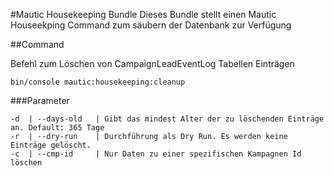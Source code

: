 #Mautic Housekeeping Bundle
Dieses Bundle stellt einen Mautic Houseekping Command  zum säubern der Datenbank zur Verfügung

##Command

Befehl zum Löschen von CampaignLeadEventLog Tabellen Einträgen
```
bin/console mautic:housekeeping:cleanup
```
###Parameter
```
-d  | --days-old   | Gibt das mindest Alter der zu löschenden Einträge an. Default: 365 Tage
-r  | --dry-run    | Durchführung als Dry Run. Es werden keine Einträge gelöscht.
-c  | --cmp-id     | Nur Daten zu einer spezifischen Kampagnen Id löschen
```




